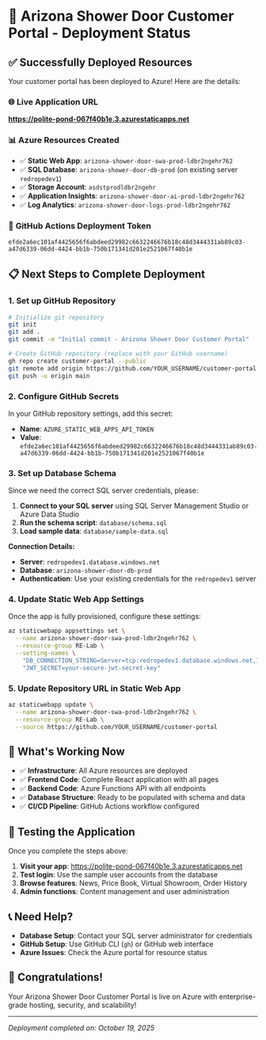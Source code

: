 # 🚀 Arizona Shower Door Customer Portal - Deployment Status

## ✅ Successfully Deployed Resources

Your customer portal has been deployed to Azure! Here are the details:

### 🌐 **Live Application URL**
**https://polite-pond-067f40b1e.3.azurestaticapps.net**

### 📊 **Azure Resources Created**
- ✅ **Static Web App**: `arizona-shower-door-swa-prod-ldbr2ngehr762`
- ✅ **SQL Database**: `arizona-shower-door-db-prod` (on existing server `redropedev1`)
- ✅ **Storage Account**: `asdstprodldbr2ngehr` 
- ✅ **Application Insights**: `arizona-shower-door-ai-prod-ldbr2ngehr762`
- ✅ **Log Analytics**: `arizona-shower-door-logs-prod-ldbr2ngehr762`

### 🔑 **GitHub Actions Deployment Token**
```
efde2a6ec101af4425656f6abdeed29982c6632246676b18c48d3444331ab89c03-a47d6339-06dd-4424-bb1b-750b171341d201e2521067f40b1e
```

## 📋 **Next Steps to Complete Deployment**

### 1. Set up GitHub Repository
```bash
# Initialize git repository
git init
git add .
git commit -m "Initial commit - Arizona Shower Door Customer Portal"

# Create GitHub repository (replace with your GitHub username)
gh repo create customer-portal --public
git remote add origin https://github.com/YOUR_USERNAME/customer-portal.git
git push -u origin main
```

### 2. Configure GitHub Secrets
In your GitHub repository settings, add this secret:
- **Name**: `AZURE_STATIC_WEB_APPS_API_TOKEN`
- **Value**: `efde2a6ec101af4425656f6abdeed29982c6632246676b18c48d3444331ab89c03-a47d6339-06dd-4424-bb1b-750b171341d201e2521067f40b1e`

### 3. Set up Database Schema
Since we need the correct SQL server credentials, please:

1. **Connect to your SQL server** using SQL Server Management Studio or Azure Data Studio
2. **Run the schema script**: `database/schema.sql`
3. **Load sample data**: `database/sample-data.sql`

**Connection Details:**
- **Server**: `redropedev1.database.windows.net`
- **Database**: `arizona-shower-door-db-prod`
- **Authentication**: Use your existing credentials for the `redropedev1` server

### 4. Update Static Web App Settings
Once the app is fully provisioned, configure these settings:
```bash
az staticwebapp appsettings set \
  --name arizona-shower-door-swa-prod-ldbr2ngehr762 \
  --resource-group RE-Lab \
  --setting-names \
    "DB_CONNECTION_STRING=Server=tcp:redropedev1.database.windows.net,1433;Initial Catalog=arizona-shower-door-db-prod;User ID=YOUR_SQL_USERNAME;Password=YOUR_SQL_PASSWORD;Encrypt=True;" \
    "JWT_SECRET=your-secure-jwt-secret-key"
```

### 5. Update Repository URL in Static Web App
```bash
az staticwebapp update \
  --name arizona-shower-door-swa-prod-ldbr2ngehr762 \
  --resource-group RE-Lab \
  --source https://github.com/YOUR_USERNAME/customer-portal
```

## 🎯 **What's Working Now**

- ✅ **Infrastructure**: All Azure resources are deployed
- ✅ **Frontend Code**: Complete React application with all pages
- ✅ **Backend Code**: Azure Functions API with all endpoints
- ✅ **Database Structure**: Ready to be populated with schema and data
- ✅ **CI/CD Pipeline**: GitHub Actions workflow configured

## 🔧 **Testing the Application**

Once you complete the steps above:

1. **Visit your app**: https://polite-pond-067f40b1e.3.azurestaticapps.net
2. **Test login**: Use the sample user accounts from the database
3. **Browse features**: News, Price Book, Virtual Showroom, Order History
4. **Admin functions**: Content management and user administration

## 📞 **Need Help?**

- **Database Setup**: Contact your SQL server administrator for credentials
- **GitHub Setup**: Use GitHub CLI (`gh`) or GitHub web interface
- **Azure Issues**: Check the Azure portal for resource status

## 🎉 **Congratulations!**

Your Arizona Shower Door Customer Portal is live on Azure with enterprise-grade hosting, security, and scalability!

---
*Deployment completed on: October 19, 2025*